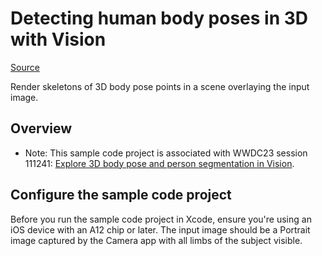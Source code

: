 # Detecting human body poses in 3D with Vision

[Source](https://developer.apple.com/documentation/vision/detecting_human_body_poses_in_3d_with_vision)

Render skeletons of 3D body pose points in a scene overlaying the input image. 
## Overview
- Note: This sample code project is associated with WWDC23 session 111241: [Explore 3D body pose and person segmentation in Vision](https://developer.apple.com/wwdc23/111241/).
## Configure the sample code project
Before you run the sample code project in Xcode, ensure you're using an iOS device with an A12 chip or later. The input image should be a Portrait image captured by the Camera app with all limbs of the subject visible.
